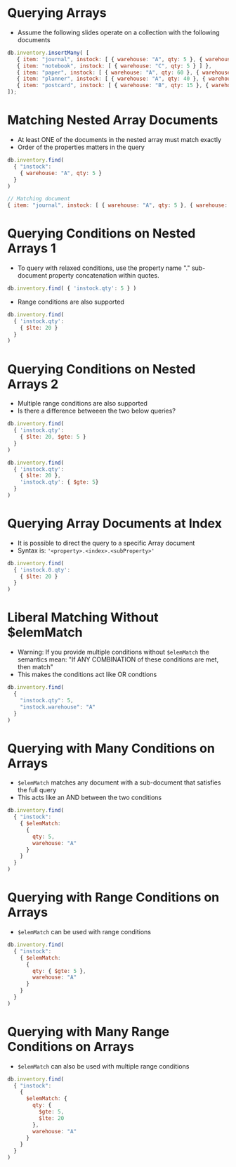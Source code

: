 # Querying Arrays

* Assume the following slides operate on a collection with the following documents

```javascript
db.inventory.insertMany( [
   { item: "journal", instock: [ { warehouse: "A", qty: 5 }, { warehouse: "C", qty: 15 } ] },
   { item: "notebook", instock: [ { warehouse: "C", qty: 5 } ] },
   { item: "paper", instock: [ { warehouse: "A", qty: 60 }, { warehouse: "B", qty: 15 } ] },
   { item: "planner", instock: [ { warehouse: "A", qty: 40 }, { warehouse: "B", qty: 5 } ] },
   { item: "postcard", instock: [ { warehouse: "B", qty: 15 }, { warehouse: "C", qty: 35 } ] }
]);
```

# Matching Nested Array Documents

* At least ONE of the documents in the nested array must match exactly
* Order of the properties matters in the query

```javascript
db.inventory.find(
  { "instock":
    { warehouse: "A", qty: 5 }
  }
)
```

```javascript
// Matching document
{ item: "journal", instock: [ { warehouse: "A", qty: 5 }, { warehouse: "C", qty: 15 } ] }
```

# Querying Conditions on Nested Arrays 1

* To query with relaxed conditions, use the property name "." sub-document property concatenation within quotes.

```javascript
db.inventory.find( { 'instock.qty': 5 } )
```

* Range conditions are also supported

```javascript
db.inventory.find(
  { 'instock.qty':
    { $lte: 20 }
  }
)
```

# Querying Conditions on Nested Arrays 2

* Multiple range conditions are also supported
* Is there a difference betweeen the two below queries?

```javascript
db.inventory.find(
  { 'instock.qty':
    { $lte: 20, $gte: 5 }
  }
)
```

```javascript
db.inventory.find(
  { 'instock.qty':
    { $lte: 20 },
    'instock.qty': { $gte: 5}
  }
)
```

# Querying Array Documents at Index

* It is possible to direct the query to a specific Array document
* Syntax is: `'<property>.<index>.<subProperty>'`

```javascript
db.inventory.find(
  { 'instock.0.qty':
    { $lte: 20 }
  }
)
```

# Liberal Matching Without $elemMatch

* Warning: If you provide multiple conditions without `$elemMatch` the semantics mean: "If ANY COMBINATION of these conditions are met, then match"
* This makes the conditions act like OR condtions

```javascript
db.inventory.find(
  {
    "instock.qty": 5,
    "instock.warehouse": "A"
  }
)
```

# Querying with Many Conditions on Arrays

* `$elemMatch` matches any document with a sub-document that satisfies the full query
* This acts like an AND between the two conditions

```javascript
db.inventory.find(
  { "instock":
    { $elemMatch:
      {
        qty: 5,
        warehouse: "A"
      }
    }
  }
)
```

# Querying with Range Conditions on Arrays

* `$elemMatch` can be used with range conditions

```javascript
db.inventory.find(
  { "instock":
    { $elemMatch:
      {
        qty: { $gte: 5 },
        warehouse: "A"
      }
    }
  }
)
```

# Querying with Many Range Conditions on Arrays

* `$elemMatch` can also be used with multiple range conditions

```javascript
db.inventory.find(
  { "instock":
    {
      $elemMatch: {
        qty: {
          $gte: 5,
          $lte: 20
        },
        warehouse: "A"
      }
    }
  }
)
```
